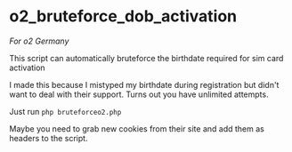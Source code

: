 # o2_bruteforce_dob_activation
_For o2 Germany_

This script can automatically bruteforce the birthdate required for sim card activation

I made this because I mistyped my birthdate during registration but didn't want to deal with their support. Turns out you have unlimited attempts.

Just run `php bruteforceo2.php`

Maybe you need to grab new cookies from their site and add them as headers to the script.
